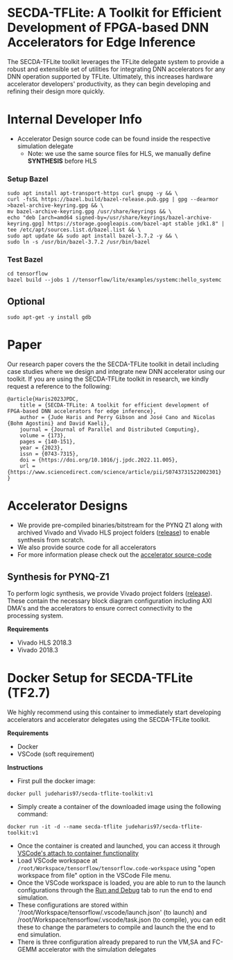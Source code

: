 # SECDA-TFLite: A Toolkit for Efficient Development of FPGA-based DNN Accelerators for Edge Inference

The SECDA-TFLite toolkit leverages the TFLite delegate system to provide a robust and extensible set of utilities for integrating DNN accelerators for any DNN operation supported by TFLite.
Ultimately, this increases hardware accelerator developers' productivity, as they can begin developing and refining their design more quickly.


# Internal Developer Info
* Accelerator Design source code can be found inside the respective simulation delegate
  * Note: we use the same source files for HLS, we manually define __SYNTHESIS__ before HLS

### Setup Bazel
```
sudo apt install apt-transport-https curl gnupg -y && \
curl -fsSL https://bazel.build/bazel-release.pub.gpg | gpg --dearmor >bazel-archive-keyring.gpg && \
mv bazel-archive-keyring.gpg /usr/share/keyrings && \
echo "deb [arch=amd64 signed-by=/usr/share/keyrings/bazel-archive-keyring.gpg] https://storage.googleapis.com/bazel-apt stable jdk1.8" | tee /etc/apt/sources.list.d/bazel.list && \
sudo apt update && sudo apt install bazel-3.7.2 -y && \
sudo ln -s /usr/bin/bazel-3.7.2 /usr/bin/bazel
```

### Test Bazel
```
cd tensorflow
bazel build --jobs 1 //tensorflow/lite/examples/systemc:hello_systemc
```


## Optional
```
sudo apt-get -y install gdb
```



# Paper
Our research paper covers the the SECDA-TFLite toolkit in detail including case studies where we design and integrate new DNN accelerator using our toolkit. If you are using the SECDA-TFLite toolkit in research, we kindly request a reference to the following:

```
@article{Haris2023JPDC,
    title = {SECDA-TFLite: A toolkit for efficient development of FPGA-based DNN accelerators for edge inference},
    author = {Jude Haris and Perry Gibson and José Cano and Nicolas {Bohm Agostini} and David Kaeli},
    journal = {Journal of Parallel and Distributed Computing},
    volume = {173},
    pages = {140-151},
    year = {2023},
    issn = {0743-7315},
    doi = {https://doi.org/10.1016/j.jpdc.2022.11.005},
    url = {https://www.sciencedirect.com/science/article/pii/S0743731522002301}
}
```


# Accelerator Designs
* We provide pre-compiled binaries/bitstream for the PYNQ Z1 along with archived Vivado and Vivado HLS project folders ([release](https://github.com/gicLAB/SECDA-TFLite/releases/tag/v1.0)) to enable synthesis from scratch.
* We also provide source code for all accelerators
* For more information please check out the [accelerator source-code](secda_tflite_accel)

## Synthesis for PYNQ-Z1
To perform logic synthesis, we provide Vivado project folders ([release](https://github.com/gicLAB/SECDA-TFLite/releases/tag/v1.0)). These contain the necessary block diagram configuration including AXI DMA's and the accelerators to ensure correct connectivity to the processing system.

**Requirements**
* Vivado HLS 2018.3
* Vivado 2018.3


# Docker Setup for SECDA-TFLite (TF2.7)
We highly recommend using this container to immediately start developing accelerators and accelerator delegates using the SECDA-TFLite toolkit.

**Requirements**
* Docker
* VSCode (soft requirement)

**Instructions**
* First pull the docker image: 
```
docker pull judeharis97/secda-tflite-toolkit:v1
```
* Simply create a container of the downloaded image using the following command: 
```
docker run -it -d --name secda-tflite judeharis97/secda-tflite-toolkit:v1
```

* Once the container is created and launched, you can access it through [VSCode's attach to container functionality](https://code.visualstudio.com/docs/remote/attach-container)
* Load VSCode workspace at `/root/Workspace/tensorflow/tensorflow.code-workspace` using "open workspace from file" option in the VSCode File menu.
* Once the VSCode workspace is loaded, you are able to run to the launch configurations through the [Run and Debug](https://code.visualstudio.com/docs/editor/debugging) tab to run the end to end simulation.
* These configurations are stored within '/root/Workspace/tensorflow/.vscode/launch.json' (to launch) and /root/Workspace/tensorflow/.vscode/task.json (to compile), you can edit these to change the parameters to compile and launch the the end to end simulation.
* There is three configuration already prepared to run the VM,SA and FC-GEMM accelerator with the simulation delegates